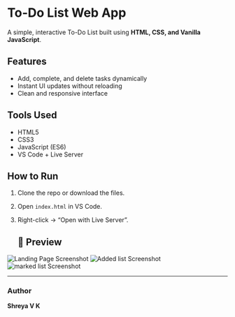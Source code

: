 # To-Do List Web App

A simple, interactive To-Do List built using **HTML, CSS, and Vanilla JavaScript**.

## Features
- Add, complete, and delete tasks dynamically
- Instant UI updates without reloading
- Clean and responsive interface

## Tools Used
- HTML5
- CSS3
- JavaScript (ES6)
- VS Code + Live Server

## How to Run
1. Clone the repo or download the files.
2. Open `index.html` in VS Code.
3. Right-click → “Open with Live Server”.

   ## 📸 Preview
![Landing Page Screenshot](./screenshot/1.png)
![Added list Screenshot](./screenshot/2.png)
![marked list Screenshot](./screenshot/3.png)

---

### Author
**Shreya V K**

